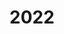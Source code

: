 ---
# date: 2023-01-12
# featured_image: pz_zur.jpg
title: 2022
categories: ["Poznań"]
#type: gallery
---